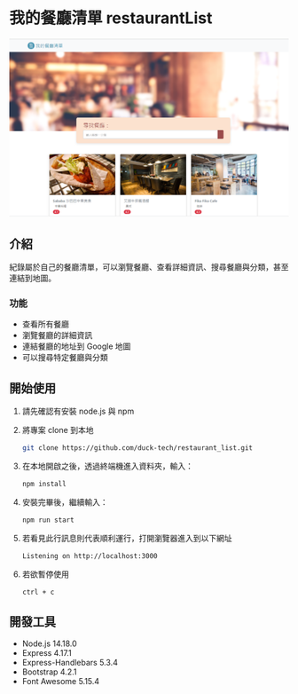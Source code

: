 # 我的餐廳清單 restaurantList

![Index page about Restaurant List](./public/image/sample.png)

## 介紹

紀錄屬於自己的餐廳清單，可以瀏覽餐廳、查看詳細資訊、搜尋餐廳與分類，甚至連結到地圖。

### 功能

- 查看所有餐廳
- 瀏覽餐廳的詳細資訊
- 連結餐廳的地址到 Google 地圖
- 可以搜尋特定餐廳與分類

## 開始使用

1. 請先確認有安裝 node.js 與 npm
2. 將專案 clone 到本地
   ```bash
   git clone https://github.com/duck-tech/restaurant_list.git
   ```
4. 在本地開啟之後，透過終端機進入資料夾，輸入：

   ```bash
   npm install
   ```

4. 安裝完畢後，繼續輸入：

   ```bash
   npm run start
   ```

5. 若看見此行訊息則代表順利運行，打開瀏覽器進入到以下網址

   ```bash
   Listening on http://localhost:3000
   ```

6. 若欲暫停使用

   ```bash
   ctrl + c
   ```

## 開發工具

- Node.js 14.18.0
- Express 4.17.1
- Express-Handlebars 5.3.4
- Bootstrap 4.2.1
- Font Awesome 5.15.4

